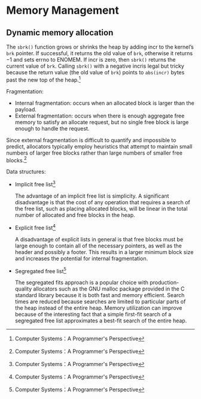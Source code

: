 # Memory Management
## Dynamic memory allocation
The `sbrk()` function grows or shrinks the heap by adding incr to the kernel’s `brk` pointer. If successful, it returns the old value of `brk`, otherwise it returns −1 and
sets errno to ENOMEM. If incr is zero, then `sbrk()` returns the current value of `brk`. Calling `sbrk()` with a negative incris legal but tricky because the return value
(the old value of `brk`) points to `abs(incr)` bytes past the new top of the heap.[^csapp]

Fragmentation:
- Internal fragmentation: occurs when an allocated block is larger than the payload.
- External fragmentation: occurs when there is enough aggregate free memory to satisfy an allocate request, but no single free block is large enough to handle the request.

Since external fragmentation is difficult to quantify and impossible to predict, allocators typically employ heuristics that attempt to maintain small numbers of larger free blocks rather than large numbers of smaller free blocks.[^csapp]

Data structures:
- Implicit free list[^csapp]

  The advantage of an implicit free list is simplicity. A significant disadvantage is that the cost of any operation that requires a search of the free list, such as placing allocated blocks, will be linear in the total number of allocated and free blocks in the heap.

- Explicit free list[^csapp]

  A disadvantage of explicit lists in general is that free blocks must be large  enough to contain all of the necessary pointers, as well as the header and possibly a footer. This results in a larger minimum block size and increases the potential for internal fragmentation.

- Segregated free list[^csapp]

  The segregated fits approach is a popular choice with production-quality allocators such as the GNU malloc package provided in the C standard library because it is both fast and memory efficient. Search times are reduced because searches are limited to particular parts of the heap instead of the entire heap. Memory utilization can improve because of the interesting fact that a simple first-fit search of a segregated free list approximates a best-fit search of the entire heap.


[^csapp]: Computer Systems：A Programmer's Perspective